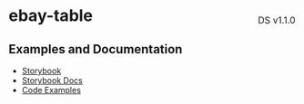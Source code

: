 <h1 style="display: flex; justify-content: space-between; align-items: center;">
    <span>
        ebay-table
    </span>
    <span style="font-weight: normal; font-size: medium; margin-bottom: -15px;">
        DS v1.1.0
    </span>
</h1>

## Examples and Documentation

- [Storybook](https://ebay.github.io/ebayui-core/?path=/story/data-display-table)
- [Storybook Docs](https://ebay.github.io/ebayui-core/?path=/docs/data-display-table)
- [Code Examples](https://github.com/eBay/ebayui-core/tree/master/src/components/ebay-table/examples)
